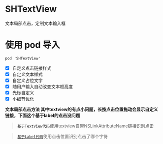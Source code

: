 # SHTextView
文本局部点击，定制文本输入框

# 使用 pod 导入

```
pod 'SHTextView'
```

- [x] 自定义点击链接样式
- [x] 自定义文本样式
- [x] 自定义占位文字
- [x] 随用户输入自动改变文本框高度
- [x] 光标自定义
- [x] 小细节优化

**文本局部点击方法 其中textview的有点小问题，长按点击位置拖动会显示自定义链接，下面这个基于label的点击没问题**
>[`基于TextView代码`](https://github.com/CCSH/SHTextView)使用textview自带NSLinkAttributeName链接识别点击

>[`基于Label代码`](https://github.com/CCSH/SHLabel)使用点击位置识别点击了哪个字符
